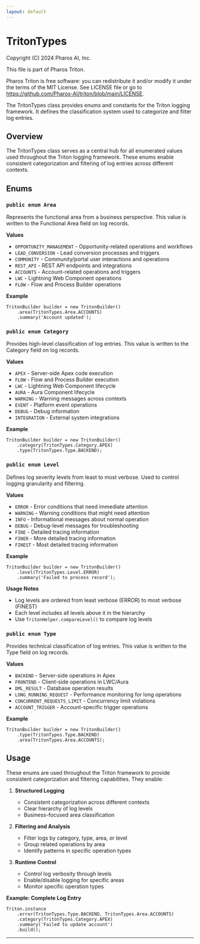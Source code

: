 ```yaml
---
layout: default
---
```

# TritonTypes

Copyright (C) 2024 Pharos AI, Inc.

This file is part of Pharos Triton.

Pharos Triton is free software: you can redistribute it and/or modify
it under the terms of the MIT License.
See LICENSE file or go to https://github.com/Pharos-AI/triton/blob/main/LICENSE.

The TritonTypes class provides enums and constants for the Triton logging framework.
It defines the classification system used to categorize and filter log entries.

## Overview

The TritonTypes class serves as a central hub for all enumerated values used throughout
the Triton logging framework. These enums enable consistent categorization and filtering
of log entries across different contexts.

## Enums

### `public enum Area`

Represents the functional area from a business perspective. This value is written to
the Functional Area field on log records.

**Values**
- `OPPORTUNITY_MANAGEMENT` - Opportunity-related operations and workflows
- `LEAD_CONVERSION` - Lead conversion processes and triggers
- `COMMUNITY` - Community/portal user interactions and operations
- `REST_API` - REST API endpoints and integrations
- `ACCOUNTS` - Account-related operations and triggers
- `LWC` - Lightning Web Component operations
- `FLOW` - Flow and Process Builder operations

**Example**
```apex
TritonBuilder builder = new TritonBuilder()
    .area(TritonTypes.Area.ACCOUNTS)
    .summary('Account updated');
```

### `public enum Category`

Provides high-level classification of log entries. This value is written to
the Category field on log records.

**Values**
- `APEX` - Server-side Apex code execution
- `FLOW` - Flow and Process Builder execution
- `LWC` - Lightning Web Component lifecycle
- `AURA` - Aura Component lifecycle
- `WARNING` - Warning messages across contexts
- `EVENT` - Platform event operations
- `DEBUG` - Debug information
- `INTEGRATION` - External system integrations

**Example**
```apex
TritonBuilder builder = new TritonBuilder()
    .category(TritonTypes.Category.APEX)
    .type(TritonTypes.Type.BACKEND);
```

### `public enum Level`

Defines log severity levels from least to most verbose. Used to control
logging granularity and filtering.

**Values**
- `ERROR` - Error conditions that need immediate attention
- `WARNING` - Warning conditions that might need attention
- `INFO` - Informational messages about normal operation
- `DEBUG` - Debug-level messages for troubleshooting
- `FINE` - Detailed tracing information
- `FINER` - More detailed tracing information
- `FINEST` - Most detailed tracing information

**Example**
```apex
TritonBuilder builder = new TritonBuilder()
    .level(TritonTypes.Level.ERROR)
    .summary('Failed to process record');
```

**Usage Notes**
- Log levels are ordered from least verbose (ERROR) to most verbose (FINEST)
- Each level includes all levels above it in the hierarchy
- Use `TritonHelper.compareLevel()` to compare log levels

### `public enum Type`

Provides technical classification of log entries. This value is written to
the Type field on log records.

**Values**
- `BACKEND` - Server-side operations in Apex
- `FRONTEND` - Client-side operations in LWC/Aura
- `DML_RESULT` - Database operation results
- `LONG_RUNNING_REQUEST` - Performance monitoring for long operations
- `CONCURRENT_REQUESTS_LIMIT` - Concurrency limit violations
- `ACCOUNT_TRIGGER` - Account-specific trigger operations

**Example**
```apex
TritonBuilder builder = new TritonBuilder()
    .type(TritonTypes.Type.BACKEND)
    .area(TritonTypes.Area.ACCOUNTS);
```

## Usage

These enums are used throughout the Triton framework to provide consistent
categorization and filtering capabilities. They enable:

1. **Structured Logging**
   - Consistent categorization across different contexts
   - Clear hierarchy of log levels
   - Business-focused area classification

2. **Filtering and Analysis**
   - Filter logs by category, type, area, or level
   - Group related operations by area
   - Identify patterns in specific operation types

3. **Runtime Control**
   - Control log verbosity through levels
   - Enable/disable logging for specific areas
   - Monitor specific operation types

**Example: Complete Log Entry**
```apex
Triton.instance
    .error(TritonTypes.Type.BACKEND, TritonTypes.Area.ACCOUNTS)
    .category(TritonTypes.Category.APEX)
    .summary('Failed to update account')
    .build();
```

---
